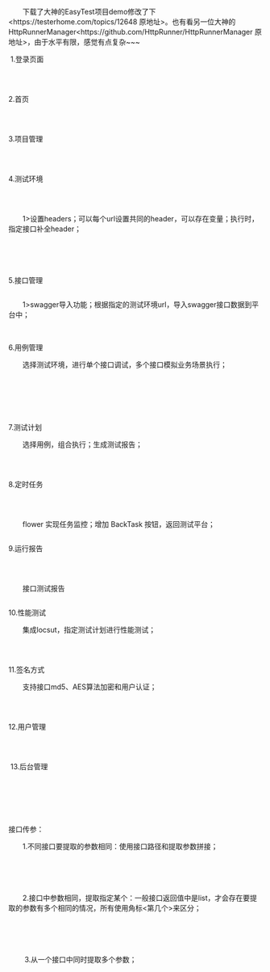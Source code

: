 <div id="cnblogs_post_body" class="blogpost-body"><p>&nbsp;</p>
<p>&nbsp;</p>
<p>　　下载了大神的EasyTest项目demo修改了下&lt;https://testerhome.com/topics/12648 原地址&gt;。也有看另一位大神的HttpRunnerManager&lt;https://github.com/HttpRunner/HttpRunnerManager 原地址&gt;，由于水平有限，感觉有点复杂~~~</p>
<p>&nbsp;1.登录页面</p>
<p><img src="https://img2018.cnblogs.com/blog/1160412/201907/1160412-20190702141820759-1065366379.png" alt=""></p>
<p>&nbsp;</p>
<p>2.首页</p>
<p><img src="https://img2018.cnblogs.com/blog/1160412/201907/1160412-20190702141938977-908661687.png" alt=""></p>
<p>&nbsp;</p>
<p>3.项目管理</p>
<p><img src="https://img2018.cnblogs.com/blog/1160412/201907/1160412-20190702142937052-697000207.png" alt=""></p>
<p>&nbsp;</p>
<p>4.测试环境</p>
<p><img src="https://img2018.cnblogs.com/blog/1160412/201907/1160412-20190702143021902-1550744781.png" alt=""></p>
<p>&nbsp;</p>
<p>　　1&gt;设置headers；可以每个url设置共同的header，可以存在变量；执行时，指定接口补全header；</p>
<p>　　<img src="https://img2018.cnblogs.com/blog/1160412/201907/1160412-20190701180204197-1071198251.png" alt=""></p>
<p>&nbsp;　　</p>
<p>5.接口管理</p>
<p><img src="https://img2018.cnblogs.com/blog/1160412/201907/1160412-20190702143212890-1708850484.png" alt=""></p>
<p>　　1&gt;swagger导入功能；根据指定的测试环境url，导入swagger接口数据到平台中；</p>
<p>&nbsp;</p>
<p>6.用例管理</p>
<p>　　选择测试环境，进行单个接口调试，多个接口模拟业务场景执行；</p>
<p><img src="https://img2018.cnblogs.com/blog/1160412/201907/1160412-20190702143624770-1599818900.png" alt=""></p>
<p>&nbsp;</p>
<p><img src="https://img2018.cnblogs.com/blog/1160412/201907/1160412-20190701181016768-2035628145.png" alt=""></p>
<p>&nbsp;</p>
<p>7.测试计划</p>
<p>　　选择用例，组合执行；生成测试报告；</p>
<p><img src="https://img2018.cnblogs.com/blog/1160412/201907/1160412-20190702144004174-661122280.png" alt=""></p>
<p>&nbsp;</p>
<p>8.定时任务</p>
<p><img src="https://img2018.cnblogs.com/blog/1160412/201907/1160412-20190702144058401-1501422093.png" alt=""></p>
<p>&nbsp;</p>
<p>　　flower 实现任务监控；增加 BackTask 按钮，返回测试平台；</p>
<p><img src="https://img2018.cnblogs.com/blog/1160412/201907/1160412-20190701181426348-1861485776.png" alt=""></p>
<p>9.运行报告</p>
<p><img src="https://img2018.cnblogs.com/blog/1160412/201907/1160412-20190702144135587-1658666127.png" alt=""></p>
<p>&nbsp;</p>
<p>　　接口测试报告</p>
<p><img src="https://img2018.cnblogs.com/blog/1160412/201907/1160412-20190701181613297-499086621.png" alt=""></p>
<p>10.性能测试</p>
<p>　　集成locsut，指定测试计划进行性能测试；</p>
<p><img src="https://img2018.cnblogs.com/blog/1160412/201907/1160412-20190702144208723-1195827989.png" alt=""></p>
<p>&nbsp;</p>
<p>11.签名方式</p>
<p>　　支持接口md5、AES算法加密和用户认证；</p>
<p><img src="https://img2018.cnblogs.com/blog/1160412/201907/1160412-20190702144237400-1855999016.png" alt=""></p>
<p>&nbsp;</p>
<p>12.用户管理</p>
<p><img src="https://img2018.cnblogs.com/blog/1160412/201907/1160412-20190702144302413-2071835935.png" alt=""></p>
<p>&nbsp;</p>
<p>&nbsp;13.后台管理</p>
<p><img src="https://img2018.cnblogs.com/blog/1160412/201907/1160412-20190702144547067-1776196840.png" alt=""></p>
<p><img src="https://img2018.cnblogs.com/blog/1160412/201907/1160412-20190702144627178-151583365.png" alt=""></p>
<p>&nbsp;</p>
<p>&nbsp;</p>
<p>接口传参：</p>
<p>　　1.不同接口要提取的参数相同：使用接口路径和提取参数拼接；</p>
<p>　　<img src="https://img2018.cnblogs.com/blog/1160412/201907/1160412-20190706015447043-54413354.png" alt=""></p>
<p>　　<img src="https://img2018.cnblogs.com/blog/1160412/201907/1160412-20190706015627142-220431991.png" alt=""></p>
<p>　　2.接口中参数相同，提取指定某个：一般接口返回值中是list，才会存在要提取的参数有多个相同的情况，所有使用角标&lt;第几个&gt;来区分；</p>
<p>　　<img src="https://img2018.cnblogs.com/blog/1160412/201907/1160412-20190706020256925-432748156.png" alt=""></p>
<p>　　<img src="https://img2018.cnblogs.com/blog/1160412/201907/1160412-20190706020340788-1052423683.png" alt=""></p>
<p>&nbsp;　　3.从一个接口中同时提取多个参数；</p>
<p>　　<img src="https://img2018.cnblogs.com/blog/1160412/201907/1160412-20190707200403620-1101545172.png" alt=""></p>
<p>&nbsp;</p>
</div>